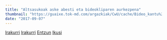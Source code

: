 ```yaml
---
title: "Altsasukoak aske abesti eta bideokliparen aurkezpena"
thumbnail: "https://guaixe.tok-md.com/argazkiak/CwU/cache/Bideo_kantu%20arukezpen_content.jpg"
date: "2017-09-07"
---
```

[Irakurri](https://guaixe.eus/altsasu/1504639434265-altsasukoak-aske-abesti-eta-bideokliparen-aurkezpena)
[Irakurri](https://guaixe.eus/altsasu/1504679683718-altsasuko-auziak-kantua-du)
[Entzun](https://guaixe.eus/altsasu/1504805083936-altsasuko-auziak-kantua-du)
[Ikusi](https://guaixe.eus/altsasu/1504805876465-aurrera-altsasu)
